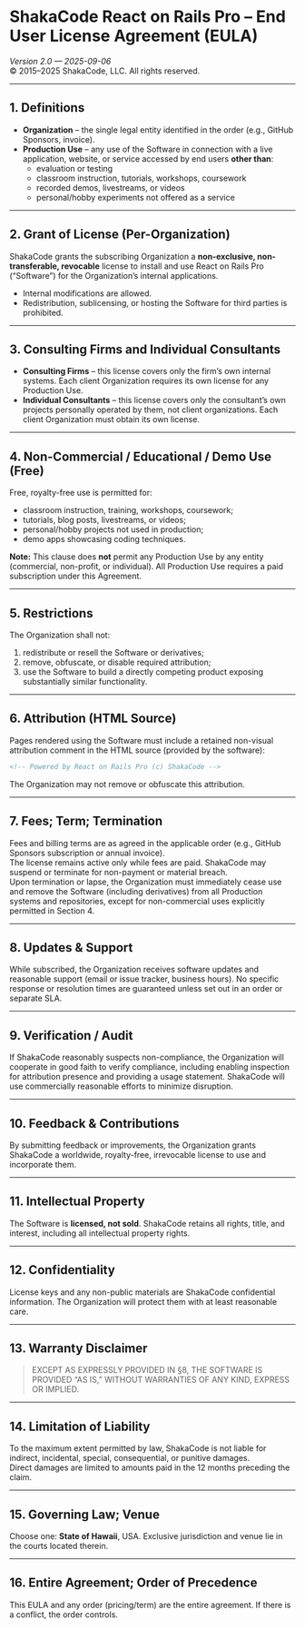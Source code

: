 # ShakaCode React on Rails Pro – End User License Agreement (EULA)

_Version 2.0 — 2025-09-06_  
© 2015–2025 ShakaCode, LLC. All rights reserved.

---

## 1. Definitions

- **Organization** – the single legal entity identified in the order (e.g., GitHub Sponsors, invoice).
- **Production Use** – any use of the Software in connection with a live application, website, or service accessed by end users **other than**:
  - evaluation or testing
  - classroom instruction, tutorials, workshops, coursework
  - recorded demos, livestreams, or videos
  - personal/hobby experiments not offered as a service

---

## 2. Grant of License (Per-Organization)

ShakaCode grants the subscribing Organization a **non-exclusive, non-transferable, revocable** license to install and use React on Rails Pro (“Software”) for the Organization’s internal applications.

- Internal modifications are allowed.
- Redistribution, sublicensing, or hosting the Software for third parties is prohibited.

---

## 3. Consulting Firms and Individual Consultants

- **Consulting Firms** – this license covers only the firm’s own internal systems. Each client Organization requires its own license for any Production Use.
- **Individual Consultants** – this license covers only the consultant’s own projects personally operated by them, not client organizations. Each client Organization must obtain its own license.

---

## 4. Non-Commercial / Educational / Demo Use (Free)

Free, royalty-free use is permitted for:

- classroom instruction, training, workshops, coursework;
- tutorials, blog posts, livestreams, or videos;
- personal/hobby projects not used in production;
- demo apps showcasing coding techniques.

**Note:** This clause does **not** permit any Production Use by any entity (commercial, non-profit, or individual). All Production Use requires a paid subscription under this Agreement.

---

## 5. Restrictions

The Organization shall not:

1. redistribute or resell the Software or derivatives;
2. remove, obfuscate, or disable required attribution;
3. use the Software to build a directly competing product exposing substantially similar functionality.

---

## 6. Attribution (HTML Source)

Pages rendered using the Software must include a retained non-visual attribution comment in the HTML source (provided by the software):

```html
<!-- Powered by React on Rails Pro (c) ShakaCode -->
```

The Organization may not remove or obfuscate this attribution.

---

## 7. Fees; Term; Termination

Fees and billing terms are as agreed in the applicable order (e.g., GitHub Sponsors subscription or annual invoice).  
The license remains active only while fees are paid. ShakaCode may suspend or terminate for non-payment or material breach.  
Upon termination or lapse, the Organization must immediately cease use and remove the Software (including derivatives) from all Production systems and repositories, except for non-commercial uses explicitly permitted in Section 4.

---

## 8. Updates & Support

While subscribed, the Organization receives software updates and reasonable support (email or issue tracker, business hours). No specific response or resolution times are guaranteed unless set out in an order or separate SLA.

---

## 9. Verification / Audit

If ShakaCode reasonably suspects non-compliance, the Organization will cooperate in good faith to verify compliance, including enabling inspection for attribution presence and providing a usage statement. ShakaCode will use commercially reasonable efforts to minimize disruption.

---

## 10. Feedback & Contributions

By submitting feedback or improvements, the Organization grants ShakaCode a worldwide, royalty-free, irrevocable license to use and incorporate them.

---

## 11. Intellectual Property

The Software is **licensed, not sold**. ShakaCode retains all rights, title, and interest, including all intellectual property rights.

---

## 12. Confidentiality

License keys and any non-public materials are ShakaCode confidential information. The Organization will protect them with at least reasonable care.

---

## 13. Warranty Disclaimer

> EXCEPT AS EXPRESSLY PROVIDED IN §8, THE SOFTWARE IS PROVIDED “AS IS,” WITHOUT WARRANTIES OF ANY KIND, EXPRESS OR IMPLIED.

---

## 14. Limitation of Liability

To the maximum extent permitted by law, ShakaCode is not liable for indirect, incidental, special, consequential, or punitive damages.  
Direct damages are limited to amounts paid in the 12 months preceding the claim.

---

## 15. Governing Law; Venue

Choose one: **State of Hawaii**, USA. Exclusive jurisdiction and venue lie in the courts located therein.

---

## 16. Entire Agreement; Order of Precedence

This EULA and any order (pricing/term) are the entire agreement. If there is a conflict, the order controls.
